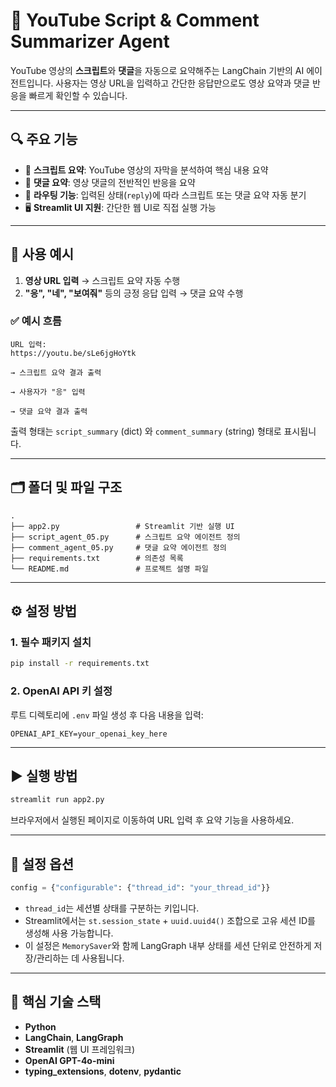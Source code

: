 # 🎥 YouTube Script & Comment Summarizer Agent

YouTube 영상의 **스크립트**와 **댓글**을 자동으로 요약해주는 LangChain 기반의 AI 에이전트입니다. 사용자는 영상 URL을 입력하고 간단한 응답만으로도 영상 요약과 댓글 반응을 빠르게 확인할 수 있습니다.

---

## 🔍 주요 기능

- 📝 **스크립트 요약**: YouTube 영상의 자막을 분석하여 핵심 내용 요약
- 💬 **댓글 요약**: 영상 댓글의 전반적인 반응을 요약
- 🧭 **라우팅 기능**: 입력된 상태(`reply`)에 따라 스크립트 또는 댓글 요약 자동 분기
- 🖥 **Streamlit UI 지원**: 간단한 웹 UI로 직접 실행 가능

---

## 🚀 사용 예시

1. **영상 URL 입력** → 스크립트 요약 자동 수행
2. **"응", "네", "보여줘"** 등의 긍정 응답 입력 → 댓글 요약 수행

### ✅ 예시 흐름

```text
URL 입력:
https://youtu.be/sLe6jgHoYtk

→ 스크립트 요약 결과 출력

→ 사용자가 "응" 입력

→ 댓글 요약 결과 출력
````

출력 형태는 `script_summary` (dict) 와 `comment_summary` (string) 형태로 표시됩니다.

---

## 🗂️ 폴더 및 파일 구조

```
.
├── app2.py                 # Streamlit 기반 실행 UI
├── script_agent_05.py      # 스크립트 요약 에이전트 정의
├── comment_agent_05.py     # 댓글 요약 에이전트 정의
├── requirements.txt        # 의존성 목록
└── README.md               # 프로젝트 설명 파일
```

---

## ⚙️ 설정 방법

### 1. 필수 패키지 설치

```bash
pip install -r requirements.txt
```

### 2. OpenAI API 키 설정

루트 디렉토리에 `.env` 파일 생성 후 다음 내용을 입력:

```env
OPENAI_API_KEY=your_openai_key_here
```

---

## ▶️ 실행 방법

```bash
streamlit run app2.py
```

브라우저에서 실행된 페이지로 이동하여 URL 입력 후 요약 기능을 사용하세요.

---

## 🧠 설정 옵션

```python
config = {"configurable": {"thread_id": "your_thread_id"}}
```

* `thread_id`는 세션별 상태를 구분하는 키입니다.
* Streamlit에서는 `st.session_state` + `uuid.uuid4()` 조합으로 고유 세션 ID를 생성해 사용 가능합니다.
* 이 설정은 `MemorySaver`와 함께 LangGraph 내부 상태를 세션 단위로 안전하게 저장/관리하는 데 사용됩니다.

---

## 🔩 핵심 기술 스택

* **Python**
* **LangChain**, **LangGraph**
* **Streamlit** (웹 UI 프레임워크)
* **OpenAI GPT-4o-mini**
* **typing\_extensions**, **dotenv**, **pydantic**
